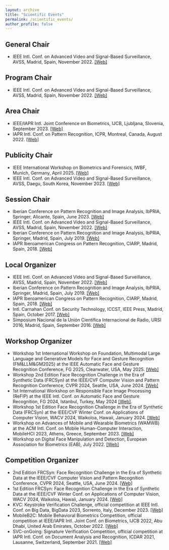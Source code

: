 ```yaml
---
layout: archive
title: "Scientific Events"
permalink: /scientific_events/
author_profile: false
---
```



General Chair
-----

- IEEE Intl. Conf. on Advanced Video and Signal-Based Surveillance, AVSS, Madrid, Spain, November 2022. <a href="http://atvs.ii.uam.es/avss2022/">[Web]</a>


Program Chair
-----

- IEEE Intl. Conf. on Advanced Video and Signal-Based Surveillance, AVSS, Madrid, Spain, November 2022. <a href="http://atvs.ii.uam.es/avss2022/">[Web]</a>


Area Chair
-----

- IEEE/IAPR Intl. Joint Conference on Biometrics, IJCB, Ljubljana, Slovenia, September 2023. <a href="https://ijcb2023.ieee-biometrics.org/">[Web]</a>
- IAPR Intl. Conf. on Pattern Recognition, ICPR, Montreal, Canada, August 2022. <a href="https://www.icpr2022.com/">[Web]</a>


Publicity Chair
-----

- IEEE International Workshop on Biometrics and Forensics, IWBF, Munich, Germany, April 2025. <a href="https://www.unibw.de/iwbf2025">[Web]</a>
- IEEE Intl. Conf. on Advanced Video and Signal-Based Surveillance, AVSS, Daegu, South Korea, November 2023. <a href="https://www.avss2023.org/">[Web]</a>


Session Chair
-----

- Iberian Conference on Pattern Recognition and Image Analysis, IbPRIA, Springer, Alicante, Spain, June 2023. <a href="http://www.ibpria.org/2023/">[Web]</a>
- IEEE Intl. Conf. on Advanced Video and Signal-Based Surveillance, AVSS, Madrid, Spain, November 2022. <a href="http://atvs.ii.uam.es/avss2022/">[Web]</a>
- Iberian Conference on Pattern Recognition and Image Analysis, IbPRIA, Springer, Madrid, Spain, July 2019. <a href="http://www.ibpria.org/2019/">[Web]</a>
- IAPR Iberoamerican Congress on Pattern Recognition, CIARP, Madrid, Spain, 2018. <a href="http://atvs.ii.uam.es/ciarp2018/">[Web]</a> 


Local Organizer
-----

- IEEE Intl. Conf. on Advanced Video and Signal-Based Surveillance, AVSS, Madrid, Spain, November 2022. <a href="http://atvs.ii.uam.es/avss2022/">[Web]</a>
- Iberian Conference on Pattern Recognition and Image Analysis, IbPRIA, Springer, Madrid, Spain, July 2019. <a href="http://www.ibpria.org/2019/">[Web]</a>
- IAPR Iberoamerican Congress on Pattern Recognition, CIARP, Madrid, Spain, 2018. <a href="http://atvs.ii.uam.es/ciarp2018/">[Web]</a> 
- Intl. Carnahan Conf. on Security Technology, ICCST, IEEE Press, Madrid, Spain, October 2017. <a href="http://atvs.ii.uam.es/iccst2017/">[Web]</a>
- Simposium Nacional de la Unión Científica Internacional de Radio, URSI 2016, Madrid, Spain, September 2016. <a href="http://rfcas.eps.uam.es/ursi2016/">[Web]</a>


Workshop Organizer
-----

- Workshop 1st International Workshop on Foundation, Multimodal Large Language and Generative Models for Face and Gesture Recognition (FM&LLM&GM2025) at the IEEE Automatic Face and Gesture Recognition Conference, FG 2025, Clearwater, USA, May 2025. <a href="https://sites.google.com/view/fmllmgm-fg25">[Web]</a>
- Workshop 2nd Edition Face Recognition Challenge in the Era of Synthetic Data (FRCSyn) at the IEEE/CVF Computer Vision and Pattern Recognition Conference, CVPR 2024, Seattle, USA, June 2024. <a href="https://frcsyn.github.io/">[Web]</a>
- 1st International Workshop on Responsible Face Image Processing (ReFIP) at the IEEE Intl. Conf. on Automatic Face and Gesture Recognition, FG 2024, Istanbul, Turkey, May 2024 <a href="https://responsiblefaceimageprocessing.github.io/fg2024/">[Web]</a>.
- Workshop 1st Edition Face Recognition Challenge in the Era of Synthetic Data (FRCSyn) at the IEEE/CVF Winter Conf. on Applications of Computer Vision, WACV 2024, Waikoloa, Hawaii, January 2024. <a href="https://frcsyn.github.io/">[Web]</a>
- Workshop on Advances of Mobile and Wearable Biometrics (WAMWB) at the ACM Intl. Conf. on Mobile Human-Computer Interaction, MobileHCI 2023, Athens, Greece, September 2023. <a href="https://sites.google.com/view/wamwb/home-page">[Web]</a> 
- Workshop on Digital Face Manipulation and Detection, European Association for Biometrics (EAB), July 2022. <a href="https://eab.org/events/program/291">[Web]</a>


Competition Organizer
-----

- 2nd Edition FRCSyn: Face Recognition Challenge in the Era of Synthetic Data at the IEEE/CVF Computer Vision and Pattern Recognition Conference, CVPR 2024, Seattle, USA, June 2024. <a href="https://frcsyn.github.io/">[Web]</a>
- 1st Edition FRCSyn: Face Recognition Challenge in the Era of Synthetic Data at the IEEE/CVF Winter Conf. on Applications of Computer Vision, WACV 2024, Waikoloa, Hawaii, January 2024. <a href="https://frcsyn.github.io/">[Web]</a>
- KVC: Keystroke Verification Challenge, official competition at IEEE Intl. Conf. on Big Data, BigData 2023, Sorrento, Italy, December 2023. <a href="https://sites.google.com/view/bida-kvc/home">[Web]</a> 
- MobileB2C: Mobile Behavioral Biometrics Competition, official competition at IEEE/IAPR Intl. Joint Conf. on Biometrics, IJCB 2022, Abu Dhabi, United Arab Emirates, October 2022. <a href="https://sites.google.com/view/mobileb2c">[Web]</a>
- SVC-onGoing: Signature Verification Competition, official competition at IAPR Intl. Conf. on Document Analysis and Recognition, ICDAR 2021, Lausanne, Switzerland, September 2021. <a href="https://sites.google.com/view/SVC2021/">[Web]</a>







